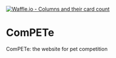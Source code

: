 [![Waffle.io - Columns and their card count](https://badge.waffle.io/cpaoli/ComPETe.png?columns=all)](https://waffle.io/cpaoli/ComPETe?utm_source=badge)
# ComPETe
ComPETe: the website for pet competition
